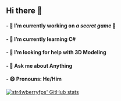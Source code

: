 ## Hi there 👋

#### - 🔭 I’m currently working on ***a secret game*** 🤫
#### - 🌱 I’m currently learning **C#**
#### - 🤔 I’m looking for help with **3D Modeling**
#### - 💬 Ask me about **Anything**
#### - 😄 Pronouns: **He/Him**

[![str4wberryfps' GitHub stats](https://github-readme-stats.vercel.app/api?username=str4wberryfps&show_icons=true&theme=gotham )](https://github.com/anuraghazra/github-readme-stats)

